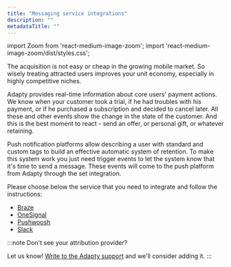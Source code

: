 ```yaml
---
title: "Messaging service integrations"
description: ""
metadataTitle: ""
---
```


import Zoom from 'react-medium-image-zoom';
import 'react-medium-image-zoom/dist/styles.css';

The acquisition is not easy or cheap in the growing mobile market. So wisely treating attracted users improves your unit economy, especially in highly competitive niches.

Adapty provides real-time information about core users' payment actions. We know when your customer took a trial, if he had troubles with his payment, or if he purchased a subscription and decided to cancel later. All these and other events show the change in the state of the customer. And this is the best moment to react - send an offer, or personal gift, or whatever retaining. 

Push notification platforms allow describing a user with standard and custom tags to build an effective automatic system of retention. To make this system work you just need trigger events to let the system know that it's time to send a message. These events will come to the push platform from Adapty through the set integration. 

Please choose below the service that you need to integrate and follow the instructions:

- [Braze](braze)
- [OneSignal](onesignal)
- [Pushwoosh](pushwoosh)
- [Slack](slack)

:::note
Don't see your attribution provider?

Let us know! [Write to the Adapty support](mailto:support@adapty.io) and we'll consider adding it.
:::